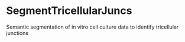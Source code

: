 # SegmentTricellularJuncs
Semantic segmentation of in vitro cell culture data to identify tricellular junctions
